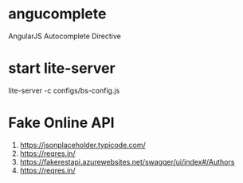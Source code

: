 angucomplete
============
AngularJS Autocomplete Directive

start lite-server
================
lite-server -c configs/bs-config.js

Fake Online API
===============

1. https://jsonplaceholder.typicode.com/
2. https://reqres.in/
3. https://fakerestapi.azurewebsites.net/swagger/ui/index#/Authors
4. https://reqres.in/


